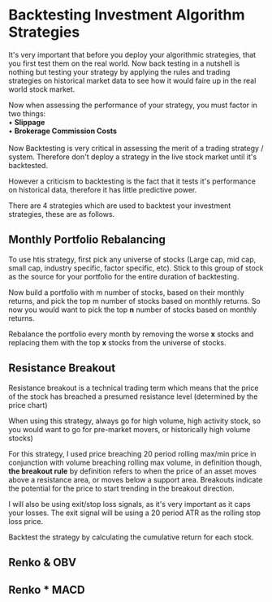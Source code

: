 # Backtesting Investment Algorithm Strategies
It's very important that before you deploy your algorithmic strategies, that you first test them on the real world. Now back testing in a nutshell is nothing but testing your strategy by applying the rules and trading strategies on historical market data to see how it would faire up in the real world stock market.

Now when assessing the performance of your strategy, you must factor in two things:
<br>
• **Slippage** 
<br>
• **Brokerage Commission Costs**
<br><br>
Now Backtesting is very critical in assessing the merit of a trading strategy / system. Therefore don't deploy a strategy in the live stock market until it's backtested.

However a criticism to backtesting is the fact that it tests it's performance on historical data, therefore it has little predictive power.

There are 4 strategies which are used to backtest your investment strategies, these are as follows.

## Monthly Portfolio Rebalancing 
To use htis strategy, first pick any universe of stocks (Large cap, mid cap, small cap, industry specific, factor specific, etc). Stick to this group of stock as the source for your portfolio for the entire duration of backtesting. 

Now build a portfolio with m number of stocks, based on their monthly returns, and pick the top m number of stocks based on monthly returns. So now you would want to pick the top **n** number of stocks based on monthly returns.

Rebalance the portfolio every month by removing the worse **x** stocks and replacing them with the top **x** stocks from the universe of stocks. 
 



## Resistance Breakout
Resistance breakout is a technical trading term which means that the price of the stock has breached a 
presumed resistance level (determined by the price chart)

When using this strategy, always go for high volume, high activity stock, so you would want to go for pre-market movers, or historically high volume stocks)

For this strategy, I used price breaching 20 period rolling max/min price in conjunction with volume breaching rolling max volume, in definition though, **the breakout rule** 
by definition refers to when the price of an asset moves above a resistance area, or moves below a support area. Breakouts indicate the potential for the price to start trending in the breakout direction.

I will also be using exit/stop loss signals, as it's very important as it caps your losses. The exit signal will be using a 20 period ATR as the rolling stop loss price.

Backtest the strategy by calculating the cumulative return for each stock.


## Renko & OBV








## Renko * MACD


